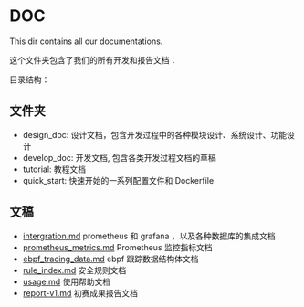 # DOC

This dir contains all our documentations.

这个文件夹包含了我们的所有开发和报告文档：

目录结构：

## 文件夹

- design_doc: 设计文档，包含开发过程中的各种模块设计、系统设计、功能设计
- develop_doc: 开发文档, 包含各类开发过程文档的草稿
- tutorial: 教程文档
- quick_start: 快速开始的一系列配置文件和 Dockerfile

## 文稿

- [intergration.md](intergration.md) prometheus 和 grafana ，以及各种数据库的集成文档
- [prometheus_metrics.md](prometheus_metrics.md) Prometheus 监控指标文档
- [ebpf_tracing_data.md](ebpf_tracing_data.md) ebpf 跟踪数据结构体文档
- [rule_index.md](rule_index.md) 安全规则文档
- [usage.md](usage.md) 使用帮助文档
- [report-v1.md](report-v1.md) 初赛成果报告文档